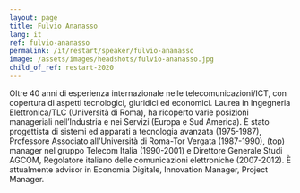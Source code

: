 ```yaml
---
layout: page
title: Fulvio Ananasso
lang: it
ref: fulvio-ananasso
permalink: /it/restart/speaker/fulvio-ananasso
image: /assets/images/headshots/fulvio-ananasso.jpg
child_of_ref: restart-2020
---
```


Oltre 40 anni di esperienza internazionale nelle telecomunicazioni/ICT, con
copertura di aspetti tecnologici, giuridici ed economici. Laurea in Ingegneria
Elettronica/TLC (Università di Roma), ha ricoperto varie posizioni manageriali
nell’Industria e nei Servizi (Europa e Sud America). È stato progettista di
sistemi ed apparati a tecnologia avanzata (1975-1987), Professore Associato
all'Università di Roma-Tor Vergata (1987-1990), (top) manager nel gruppo
Telecom Italia (1990-2001) e Direttore Generale Studi AGCOM, Regolatore
italiano delle comunicazioni elettroniche (2007-2012). È attualmente advisor in
Economia Digitale, Innovation Manager, Project Manager.
